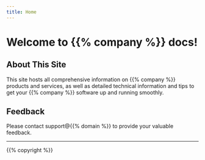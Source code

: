 ```yaml
---
title: Home
---
```


# Welcome to {{% company %}} docs!

## About This Site
This site hosts all comprehensive information on {{% company %}} products and services, as well as detailed technical information and tips to get your {{% company %}} software up and running smoothly.

## Feedback
Please contact support@{{% domain %}} to provide your valuable feedback.

<hr>
{{% copyright %}}
